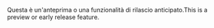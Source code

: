 <span data-ttu-id="0e876-101">Questa è un'anteprima o una funzionalità di rilascio anticipato.</span><span class="sxs-lookup"><span data-stu-id="0e876-101">This is a preview or early release feature.</span></span>